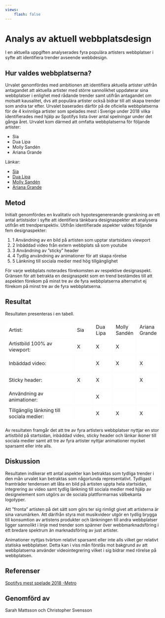 ```yaml
---
views:
    flash: false
---
```


Analys av aktuell webbplatsdesign
=======================

I en aktuella uppgiften analyserades fyra populära artisters webbplatser i syfte att identifiera trender avseende webbdesign.

Hur valdes webbplatserna?
-----------------------

Urvalet genomfördes med ambitionen att identifiera aktuella artister utifrån antagandet att aktuella artister med större sannolikhet uppdaterar sina webbplatser i enlighet med rådande trender samt utifrån antagandet om motsatt kausalitet, dvs att populära artister också bidrar till att skapa trender som andra tar efter. Urvalet baserades därför på de oficiella webbplatserna för de 4 kvinnliga artister som spelades mest i Sverige under 2018 vilka identifierades med hjälp av Spotifys lista över antal spelningar under det gånga året. Urvalet kom därmed att omfatta webbplatserna  för följande artister:

* Sia
* Dua Lipa
* Molly Sandén
* Ariana Grande


Länkar:

* [Sia](https://www.siamusic.net/)
* [Dua Lipa](https://dualipa.com/home/)
* [Molly Sandén](https://www.mollysanden.com/)
* [Ariana Grande](http://www.arianagrande.com/)



Metod
-----------------------

Initialt genomfördes en kvalitativ och hypotesgenererande granskning av ett antal artistsidor i syfte att identifiera tänkbara designaspekter att analysera utifrån ett trendperspektiv. Utifrån identifierade aspekter valdes följande fem designaspekter:

1. 1 Användning av en bild på artisten som upptar startsidans viewport
2. 2 Inbäddad video från extern webbplats så som youtube
3. 3 Användning av ”sticky” header
4. 4 Tydlig användning av animationer för att skapa rörelse
5. 5 Länkning till sociala medier med hög tillgänglighet

För varje webbplats noterades förekomsten av respektive designaspekt. Gränsen för att betrakta en designaspekt som en trend bestämdes till att aspekten förekom på minst tre av de fyra webbplatserna alternativt ej förekom på minst tre av de fyra webbplatserna.


Resultat
-----------------------
Resultaten presenteras i en tabell.

<table style="border-spacing: 4px; border-collapse: separate">
<tr>
<td style="height: 50px; width: 250px; background-color: #fff">Artist:</td>
<td style="height: 50px; width: 50px; background-color: #fff">Sia</td>
<td style="height: 50px; width: 50px; background-color: #fff">Dua Lipa</td>
<td style="height: 50px; width: 50px; background-color: #fff">Molly Sandén</td>
<td style="height: 50px; width: 50px; background-color: #fff">Ariana Grande</td>
</tr>
<tr>
<td style="height: 50px; width: 250px; background-color: #fff">Artistbild 100% av viewport:</td>
<td style="height: 50px; width: 50px; background-color: #fff">X</td>
<td style="height: 50px; width: 50px; background-color: #fff">X</td>
<td style="height: 50px; width: 50px; background-color: #fff">X</td>
<td style="height: 50px; width: 50px; background-color: #fff"></td>
</tr>
<tr>
<td style="height: 50px; width: 250px; background-color: #fff">Inbäddad video:</td>
<td style="height: 50px; width: 50px; background-color: #fff"></td>
<td style="height: 50px; width: 50px; background-color: #fff">X</td>
<td style="height: 50px; width: 50px; background-color: #fff">X</td>
<td style="height: 50px; width: 50px; background-color: #fff">X</td>
</tr>
<tr>
<td style="height: 50px; width: 250px; background-color: #fff">Sticky header:</td>
<td style="height: 50px; width: 50px; background-color: #fff">X</td>
<td style="height: 50px; width: 50px; background-color: #fff">X</td>
<td style="height: 50px; width: 50px; background-color: #fff"></td>
<td style="height: 50px; width: 50px; background-color: #fff">X</td>
</tr>
<tr>
<td style="height: 50px; width: 250px; background-color: #fff">Användning av animationer:</td>
<td style="height: 50px; width: 50px; background-color: #fff"></td>
<td style="height: 50px; width: 50px; background-color: #fff">X</td>
<td style="height: 50px; width: 50px; background-color: #fff"></td>
<td style="height: 50px; width: 50px; background-color: #fff"></td>
</tr>
<tr>
<td style="height: 50px; width: 250px; background-color: #fff">Tillgänglig länkning till sociala medier:</td>
<td style="height: 50px; width: 50px; background-color: #fff"></td>
<td style="height: 50px; width: 50px; background-color: #fff">X</td>
<td style="height: 50px; width: 50px; background-color: #fff">X</td>
<td style="height: 50px; width: 50px; background-color: #fff">X</td>
</tr>
</table>

Av resultaten framgår det att tre av fyra artisters webbplatser nyttjar en stor artistbild på startsidan, inbäddad video, sticky header och länkar ikoner till sociala medier samt att tre av fyra artister nyttjar animationer mycket sparsamt eller inte alls.



Diskussion
-----------------------

Resultaten indikerar ett antal aspekter kan betraktas som tydliga trender i den mån urvalet kan betraktas som någorlunda representativt. Tydligast framträder tendensen att låta en bild på artisten uppta hela startsidan, integrering av video samt tydlig länkning till sociala medier med hjälp av designelement som utgörs av de sociala plattformarnas välbekanta logotyper.

Att ”fronta” artisten på det sätt som görs ter sig rimligt givet att artisterna är sina varumärken. Att därifrån styra mot musikvideor utgör en tydlig brygga till konsumtion av artistens produkter och länkningen till andra webbplatser ligger sannolikt i linje med trender som spänner över webbmarknadsföring i ett bredare spektrum än marknadsföring av just artister.

Animationer nyttjas tvärtom relativt sparsamt eller inte alls vilket ger relativt statiska webbplatser. Detta kan i viss mån förstås mot bakgrund av att webbplatserna använder videointegrering vilket i sig bidrar med rörelse på webbplatsen.


Referenser
-----------------------
[Spotifys mest spelade 2018 -Metro](https://www.metro.se/artikel/h%C3%A4r-%C3%A4r-de-mest-spelade-artisterna-p%C3%A5-spotify-2018)

Genomförd av
-----------------------

Sarah Mattsson och Christopher Svensson
